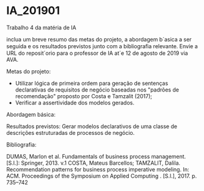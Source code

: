 # IA_201901
Trabalho 4 da matéria de IA

inclua um breve resumo das metas do projeto, a abordagem b´asica a ser seguida e os resultados previstos junto com a bibliograﬁa relevante. Envie a URL do reposit´orio para o professor de IA at´e 12 de agosto de 2019 via AVA.

Metas do projeto:
- Utilizar lógica de primeira ordem para geração de sentenças declarativas de requisitos de negócio baseadas nos "padrões de recomendação" proposto por Costa e Tamzalit (2017);
- Verificar a assertividade dos modelos gerados.

Abordagem básica:


Resultados previstos:
Gerar modelos declarativos de uma classe de descrições estruturadas de processos de negócio.

Bibliografia:

DUMAS, Marlon et al. Fundamentals of business process management. [S.l.]: Springer, 2013. v.1
COSTA, Mateus Barcellos; TAMZALIT, Dalila. Recommendation patterns for business process imperative modeling. In: ACM. Proceedings of the Symposium on Applied Computing . [S.l.], 2017. p. 735–742
